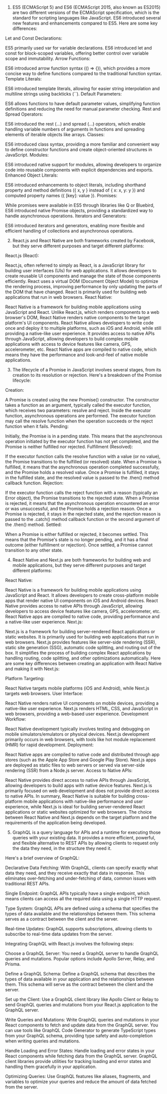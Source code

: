 1. ES5 (ECMAScript 5) and ES6 (ECMAScript 2015, also known as ES2015) are two different versions of the ECMAScript specification, which is the standard for scripting languages like JavaScript. ES6 introduced several new features and enhancements compared to ES5. Here are some key differences:

Let and Const Declarations:

ES5 primarily used var for variable declarations. ES6 introduced let and const for block-scoped variables, offering better control over variable scope and immutability.
Arrow Functions:

ES6 introduced arrow function syntax (() => {}), which provides a more concise way to define functions compared to the traditional function syntax.
Template Literals:

ES6 introduced template literals, allowing for easier string interpolation and multiline strings using backticks (``).
Default Parameters:

ES6 allows functions to have default parameter values, simplifying function definitions and reducing the need for manual parameter checking.
Rest and Spread Operators:

ES6 introduced the rest (...) and spread (...) operators, which enable handling variable numbers of arguments in functions and spreading elements of iterable objects like arrays.
Classes:

ES6 introduced class syntax, providing a more familiar and convenient way to define constructor functions and create object-oriented structures in JavaScript.
Modules:

ES6 introduced native support for modules, allowing developers to organize code into reusable components with explicit dependencies and exports.
Enhanced Object Literals:

ES6 introduced enhancements to object literals, including shorthand property and method definitions ({ x, y } instead of { x: x, y: y }) and computed property names ({ [key]: value }).
Promises:

While promises were available in ES5 through libraries like Q or Bluebird, ES6 introduced native Promise objects, providing a standardized way to handle asynchronous operations.
Iterators and Generators:

ES6 introduced iterators and generators, enabling more flexible and efficient handling of collections and asynchronous operations.

2. React.js and React Native are both frameworks created by Facebook, but they serve different purposes and target different platforms:

React.js (React):

React.js, often referred to simply as React, is a JavaScript library for building user interfaces (UIs) for web applications.
It allows developers to create reusable UI components and manage the state of those components efficiently.
React uses a virtual DOM (Document Object Model) to optimize the rendering process, improving performance by only updating the parts of the DOM that have changed.
React is primarily used for building web applications that run in web browsers.
React Native:

React Native is a framework for building mobile applications using JavaScript and React.
Unlike React.js, which renders components to a web browser's DOM, React Native renders native components to the target platform's UI components.
React Native allows developers to write code once and deploy it to multiple platforms, such as iOS and Android, while still providing a native-like user experience.
It provides access to native APIs through JavaScript, allowing developers to build complex mobile applications with access to device features like camera, GPS, accelerometer, etc.
React Native apps are compiled to native code, which means they have the performance and look-and-feel of native mobile applications.

3. The lifecycle of a Promise in JavaScript involves several stages, from its creation to its resolution or rejection. Here's a breakdown of the Promise lifecycle:

Creation:

A Promise is created using the new Promise() constructor. The constructor takes a function as an argument, typically called the executor function, which receives two parameters: resolve and reject.
Inside the executor function, asynchronous operations are performed. The executor function may call the resolve function when the operation succeeds or the reject function when it fails.
Pending:

Initially, the Promise is in a pending state. This means that the asynchronous operation initiated by the executor function has not yet completed, and the Promise is neither fulfilled nor rejected.
Fulfillment (Resolved):

If the executor function calls the resolve function with a value (or no value), the Promise transitions to the fulfilled (or resolved) state.
When a Promise is fulfilled, it means that the asynchronous operation completed successfully, and the Promise holds a resolved value.
Once a Promise is fulfilled, it stays in the fulfilled state, and the resolved value is passed to the .then() method callback function.
Rejection:

If the executor function calls the reject function with a reason (typically an Error object), the Promise transitions to the rejected state.
When a Promise is rejected, it means that the asynchronous operation encountered an error or was unsuccessful, and the Promise holds a rejection reason.
Once a Promise is rejected, it stays in the rejected state, and the rejection reason is passed to the .catch() method callback function or the second argument of the .then() method.
Settled:

When a Promise is either fulfilled or rejected, it becomes settled. This means that the Promise's state is no longer pending, and it has a final outcome (either fulfillment or rejection).
Once settled, a Promise cannot transition to any other state.

4. React Native and Next.js are both frameworks for building web and mobile applications, but they serve different purposes and target different platforms:

React Native:

React Native is a framework for building mobile applications using JavaScript and React.
It allows developers to create cross-platform mobile apps that render native UI components on iOS and Android devices.
React Native provides access to native APIs through JavaScript, allowing developers to access device features like camera, GPS, accelerometer, etc.
React Native apps are compiled to native code, providing performance and a native-like user experience.
Next.js:

Next.js is a framework for building server-rendered React applications or static websites.
It is primarily used for building web applications that run in web browsers.
Next.js provides features like server-side rendering (SSR), static site generation (SSG), automatic code splitting, and routing out of the box.
It simplifies the process of building complex React applications by handling routing, code splitting, and other optimizations automatically.
Here are some key differences between creating an application with React Native and making it with Next.js:

Platform Targeting:

React Native targets mobile platforms (iOS and Android), while Next.js targets web browsers.
User Interface:

React Native renders native UI components on mobile devices, providing a native-like user experience.
Next.js renders HTML, CSS, and JavaScript in web browsers, providing a web-based user experience.
Development Workflow:

React Native development typically involves testing and debugging on mobile simulators/emulators or physical devices.
Next.js development primarily occurs in web browsers, with tools like hot module replacement (HMR) for rapid development.
Deployment:

React Native apps are compiled to native code and distributed through app stores (such as the Apple App Store and Google Play Store).
Next.js apps are deployed as static files to web servers or served via server-side rendering (SSR) from a Node.js server.
Access to Native APIs:

React Native provides direct access to native APIs through JavaScript, allowing developers to build apps with native device features.
Next.js is primarily focused on web development and does not provide direct access to native APIs.
In summary, React Native is suitable for building cross-platform mobile applications with native-like performance and user experience, while Next.js is ideal for building server-rendered React applications or static websites optimized for web browsers. The choice between React Native and Next.js depends on the target platform and the requirements of the application being developed.

5. GraphQL is a query language for APIs and a runtime for executing those queries with your existing data. It provides a more efficient, powerful, and flexible alternative to REST APIs by allowing clients to request only the data they need, in the structure they need it.

Here's a brief overview of GraphQL:

Declarative Data Fetching: With GraphQL, clients can specify exactly what data they need, and they receive exactly that data in response. This eliminates over-fetching and under-fetching of data, common issues with traditional REST APIs.

Single Endpoint: GraphQL APIs typically have a single endpoint, which means clients can access all the required data using a single HTTP request.

Type System: GraphQL APIs are defined using a schema that specifies the types of data available and the relationships between them. This schema serves as a contract between the client and the server.

Real-time Updates: GraphQL supports subscriptions, allowing clients to subscribe to real-time data updates from the server.

Integrating GraphQL with React.js involves the following steps:

Choose a GraphQL Server: You need a GraphQL server to handle GraphQL queries and mutations. Popular options include Apollo Server, Relay, and Prisma.

Define a GraphQL Schema: Define a GraphQL schema that describes the types of data available in your application and the relationships between them. This schema will serve as the contract between the client and the server.

Set up the Client: Use a GraphQL client library like Apollo Client or Relay to send GraphQL queries and mutations from your React.js application to the GraphQL server.

Write Queries and Mutations: Write GraphQL queries and mutations in your React components to fetch and update data from the GraphQL server. You can use tools like GraphQL Code Generator to generate TypeScript types from your GraphQL schema, providing type safety and auto-completion when writing queries and mutations.

Handle Loading and Error States: Handle loading and error states in your React components while fetching data from the GraphQL server. GraphQL client libraries provide utilities for tracking loading and error states and handling them gracefully in your application.

Optimizing Queries: Use GraphQL features like aliases, fragments, and variables to optimize your queries and reduce the amount of data fetched from the server.
